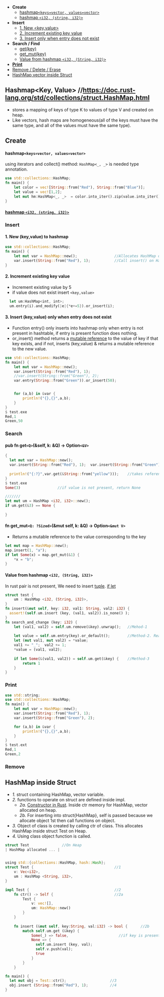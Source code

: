 - **Create**
  - [hashmap`<keys=vector, values=vector>`](#vec)
  - [hashmap `<i32, (string, i32)>`](#pair)
- **Insert**
  - [1. New <key,value>](#i1)
  - [2. Increment existing key value](#i2)
  - [3. Insert only when entry does not exist](#i3)
- **Search / Find**
  - [get(key)](#get)
  - [get_mut(key)](#getm)
  - [Value from hashmap `<i32, (String, i32)>`](#kv)
- **[Print](#print)**
- [Remove / Delete / Erase](#remove)
- [HashMap,vector inside Struct](#struct)

## Hashmap<Key, Value> //https://doc.rust-lang.org/std/collections/struct.HashMap.html
- stores a mapping of keys of type K to values of type V and created on heap.
- Like vectors, hash maps are homogeneous(all of the keys must have the same type, and all of the values must have the same type).

## Create
<a name=vec></a>
#### hashmap`<keys=vector, values=vector>`
using iterators and collect() method: `HashMap<_, _>` is needed type annotation.
```rust
use std::collections::HashMap;
fn main() {
    let color = vec![String::from("Red"), String::from("Blue")];
    let value = vec![1,2];
    let mut hm:HashMap<_, _>  = color.into_iter().zip(value.into_iter()).collect();
} 
```

<a name=pair></a>
#### [hashmap `<i32, (string, i32)>`](#kv)

### Insert 
<a name=i1></a>
#### 1. New (key,value) to hashmap
```rs
use std::collections::HashMap;
fn main() {
    let mut var = HashMap::new();                 //Allocates HashMap on Heap
    var.insert(String::from("Red"), 1);           //Call insert() on HashMap
}   
```

<a name=i2></a>
#### 2. Increment existing key value
- Increment existing value by 5
- if value does not exist insert `<key,value>`
```rs
  let um:HashMap<int, int>;
  um.entry(i).and_modify(|e|{*e+=5}).or_insert(i);
```
<a name=i3></a>
#### 3. Insert (key,value) only when entry does not exist
  - Function entry() only inserts into hashmap only when entry is not present in hashtable, if entry is present function does nothing.
  - or_insert() method returns a [mutable reference](/Languages/Programming_Languages/Rust) to the value of key if that key exists, and if not, inserts (key,value) & returns a mutable reference to the new value. 
```rust
use std::collections::HashMap;
fn main() {
    let mut var = HashMap::new();
    var.insert(String::from("Red"), 1);
    //var.insert(String::from("Green"), 2);
    var.entry(String::from("Green")).or_insert(50);


    for (a,b) in &var {
        println!("{},{}",a,b);
    }
}  
$ test.exe
Red,1
Green,50
```

### Search
<a name=get></a>
#### pub fn get`<Q>`(&self, k: &Q) -> Option`<&V>`
```rs
{
  let mut var = HashMap::new();
  var.insert(String::from("Red"), 1);  var.insert(String::from("Green"), 2);   //Hashmap Red:1, Green:2
    
  println!("{:?}",var.get(&String::from("yellow")));    //takes reference bcoz function expects ref
} 
$ test.exe
Some(3)                 //if value is not present, return None

///////
let mut um = HashMap <i32, i32>::new();
if um.get(&3) == None {
  
}
```

<a name=getm></a>
#### fn get_mut`<Q: ?Sized>`(&mut self, k: &Q) -> Option`<&mut V>`
- Returns a mutable reference to the value corresponding to the key
```rs
let mut map = HashMap::new();
map.insert(1, "a");
if let Some(x) = map.get_mut(&1) {
    *x = "b";
}
```

<a name=kv></a>
#### Value from hashmap `<i32, (String, i32)>`
In rust pair is not present, We need to insert [tuple](/Languages/Programming_Languages/Rust). [if let](/Languages/Programming_Languages/Rust/Control_Flow)
```rs
struct test {
    um : HashMap <i32, (String, i32)>,
}
fn insert(&mut self, key: i32, val1: String, val2: i32) {
  assert!(self.um.insert (key, (val1, val2)).is_none() );
}
fn search_and_change (key: i32) {
    let (val1, val2) = self.um.remove(&key).unwrap();   //Mehod-1
  
    let value = self.um.entry(key).or_default();        //Method-2. Read, Modify and insert
    let (mut val1, mut val2) = *value;
    val1 += "_";  val2 += 1;
    *value = (val1, val2);  
    
    if let Some(&(val1, val2)) = self.um.get(&key) {    //Method-3
        return 1
    }    
}
```

<a name=print></a>
### Print
```rs
use std::string;
use std::collections::HashMap;
fn main() {
    let mut var = HashMap::new();
    var.insert(String::from("Red"), 1);
    var.insert(String::from("Green"), 2);

    for (a,b) in &var {
        println!("{},{}",a,b);
    }
} 
$ test.ext
Red,1
Green,2
```

<a name=remove></a>
### Remove


<a name=struct></a>
## HashMap inside Struct
- _1._ struct containing HashMap, vector variable.
- _2._ functions to operate on struct are defined inside impl.
  - _2a._ [Constructor in Rust](/Languages/Programming_Languages/Rust). Inside ctr memory for HashMap, vector allocated on heap.
  - _2b._ For inserting into struct{HashMap}, self is passed because we allocate object 1st then call functions on object.
- _3._ Object of class is created by calling ctr of class. This allocates HashMap inside struct Test on Heap.
- _4._ Using class object function is called.
```rs
struct Test               //On Heap
| HashMap allocated ... | 


using std::{collections::HashMap, hash::Hash};
struct Test {                                     //1
    v: Vec<i32>,
    um : HashMap <String, i32>,
}

impl Test {                                       //2
    fn ctr() -> Self {                            //2a
        Test {
            v: vec![],
            um: HashMap::new()
        }
    }
    
    fn insert (&mut self, key:String, val:i32) -> bool {      //2b
        match self.um.get (&key) {
            Some(_) => false,                       //if key is present donot insert
            None => {
              self.um.insert (key, val);
              self.v.push(val);
              true
            }
        }
    }

fn main() {
  let mut obj = Test::ctr();                    //3
  obj.insert (String::from("Red"), 1);          //4
}
```

